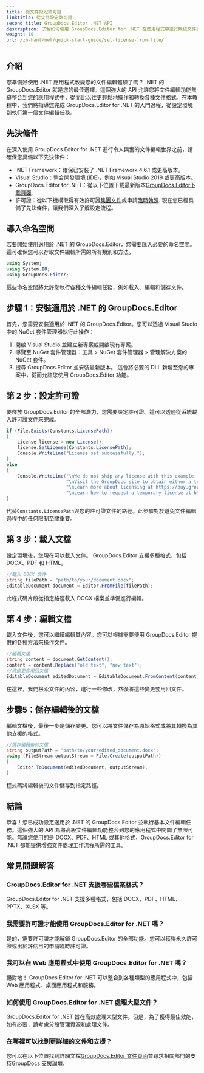 ```yaml
---
title: 從文件設定許可證
linktitle: 從文件設定許可證
second_title: GroupDocs.Editor .NET API
description: 了解如何使用 GroupDocs.Editor for .NET 在應用程式中進行無縫文件編輯。包括逐步指南、提示和常見問題。
weight: 10
url: /zh-hant/net/quick-start-guide/set-license-from-file/
---
```

## 介紹
您準備好使用 .NET 應用程式改變您的文件編輯體驗了嗎？ .NET 的 GroupDocs.Editor 就是您的最佳選擇。這個強大的 API 允許您將文件編輯功能無縫整合到您的應用程式中，從而比以往更輕鬆地操作和轉換各種文件格式。在本教程中，我們將指導您完成 GroupDocs.Editor for .NET 的入門過程，從設定環境到執行第一個文件編輯任務。
## 先決條件
在深入使用 GroupDocs.Editor for .NET 進行令人興奮的文件編輯世界之前，請確保您具備以下先決條件：
- .NET Framework：確保已安裝了 .NET Framework 4.6.1 或更高版本。
- Visual Studio：整合開發環境 (IDE)，例如 Visual Studio 2019 或更高版本。
-  GroupDocs.Editor for .NET：從以下位置下載最新版本[GroupDocs.Editor下載頁面](https://releases.groupdocs.com/editor/net/).
- 許可證：從以下機構取得有效許可證[集團文件](https://purchase.groupdocs.com/buy)或申請[臨時執照](https://purchase.groupdocs.com/temporary-license/).
現在您已經具備了先決條件，讓我們深入了解設定流程。
## 導入命名空間
若要開始使用適用於 .NET 的 GroupDocs.Editor，您需要匯入必要的命名空間。這可確保您可以存取文件編輯所需的所有類別和方法。
```csharp
using System;
using System.IO;
using GroupDocs.Editor;
```
這些命名空間將允許您執行各種文件編輯任務，例如載入、編輯和儲存文件。
## 步驟 1：安裝適用於 .NET 的 GroupDocs.Editor
首先，您需要安裝適用於 .NET 的 GroupDocs.Editor。您可以透過 Visual Studio 中的 NuGet 套件管理器執行此操作：
1. 開啟 Visual Studio 並建立新專案或開啟現有專案。
2. 導覽至 NuGet 套件管理器：工具 > NuGet 套件管理器 > 管理解決方案的 NuGet 套件。
3. 搜尋 GroupDocs.Editor 並安裝最新版本。
這會將必要的 DLL 新增至您的專案中，從而允許您使用 GroupDocs.Editor 功能。
## 第 2 步：設定許可證
要釋放 GroupDocs.Editor 的全部潛力，您需要設定許可證。這可以透過從系統載入許可證文件來完成。
```csharp
if (File.Exists(Constants.LicensePath))
{
    License license = new License();
    license.SetLicense(Constants.LicensePath);
    Console.WriteLine("License set successfully.");
}
else
{
    Console.WriteLine("\nWe do not ship any license with this example. " +
                      "\nVisit the GroupDocs site to obtain either a temporary or permanent license. " +
                      "\nLearn more about licensing at https://buy.groupdocs.com/faqs/licensing。 ” +
                      "\nLearn how to request a temporary license at https://buy.groupdocs.com/temporary-license。
}
```
代替`Constants.LicensePath`與您的許可證文件的路徑。此步驟對於避免文件編輯過程中的任何限制至關重要。 
## 第 3 步：載入文檔
設定環境後，您現在可以載入文件。 GroupDocs.Editor 支援多種格式，包括 DOCX、PDF 和 HTML。
```csharp
//載入 DOCX 文件
string filePath = "path/to/your/document.docx";
EditableDocument document = Editor.FromFile(filePath);
```
此程式碼片段從指定路徑載入 DOCX 檔案並準備進行編輯。
## 第 4 步：編輯文檔
載入文件後，您可以繼續編輯其內容。您可以根據需要使用 GroupDocs.Editor 提供的各種方法來操作文件。
```csharp
//編輯文檔
string content = document.GetContent();
content = content.Replace("old text", "new text");
//將變更套用回文檔
EditableDocument editedDocument = EditableDocument.FromContent(content);
```
在這裡，我們檢索文件的內容，進行一些修改，然後將這些變更套用回文件。
## 步驟5：儲存編輯後的文檔
編輯文檔後，最後一步是儲存變更。您可以將文件儲存為原始格式或將其轉換為其他支援的格式。
```csharp
//儲存編輯後的文檔
string outputPath = "path/to/your/edited_document.docx";
using (FileStream outputStream = File.Create(outputPath))
{
    Editor.ToDocument(editedDocument, outputStream);
}
```
程式碼將編輯後的文件儲存到指定路徑。
## 結論
恭喜！您已成功設定適用於 .NET 的 GroupDocs.Editor 並執行基本文件編輯任務。這個強大的 API 為將高級文件編輯功能整合到您的應用程式中開闢了無限可能。無論您使用的是 DOCX、PDF、HTML 或其他格式，GroupDocs.Editor for .NET 都能提供增強文件處理工作流程所需的工具。
## 常見問題解答
### GroupDocs.Editor for .NET 支援哪些檔案格式？
GroupDocs.Editor for .NET 支援多種格式，包括 DOCX、PDF、HTML、PPTX、XLSX 等。
### 我需要許可證才能使用 GroupDocs.Editor for .NET 嗎？
是的，需要許可證才能解鎖 GroupDocs.Editor 的全部功能。您可以獲得永久許可證或出於評估目的申請臨時許可證。
### 我可以在 Web 應用程式中使用 GroupDocs.Editor for .NET 嗎？
絕對地！ GroupDocs.Editor for .NET 可以整合到各種類型的應用程式中，包括 Web 應用程式、桌面應用程式和服務。
### 如何使用 GroupDocs.Editor for .NET 處理大型文件？
GroupDocs.Editor for .NET 旨在高效處理大型文件。但是，為了獲得最佳效能，如有必要，請考慮分段管理資源和處理文件。
### 在哪裡可以找到更詳細的文件和支援？
您可以在以下位置找到詳細文檔[GroupDocs.Editor 文件頁面](https://tutorials.groupdocs.com/editor/net/)並尋求相關部門的支持[GroupDocs 支援論壇](https://forum.groupdocs.com/c/editor/20).